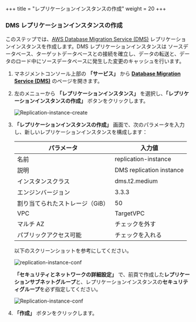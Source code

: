 +++
title = "レプリケーションインスタンスの作成"
weight = 20
+++

### DMS レプリケーションインスタンスの作成

このステップでは、<a href="https://aws.amazon.com/dms/" target="_blank">AWS Database Migration Service (DMS)</a> レプリケーションインスタンスを作成します。DMS レプリケーションインスタンスは ソースデータベース、ターゲットデータベースとの接続を確立し、データの転送と、データのロード中にソースデータベースに発生した変更のキャッシュを行います。

1. マネジメントコンソール上部の **「サービス」** から **<a href="https://console.aws.amazon.com/dms/v2/home?region=us-west-2" target="_blank">Database Migration Service (DMS)</a>** のページを開きます。

2. 左のメニューから **「レプリケーションインスタンス」** を選択し、**「レプリケーションインスタンスの作成」** ボタンをクリックします。

    ![Replication-instance-create](/db-mig/Replication-instance-create.ja.png)

3. **「レプリケーションインスタンスの作成」** 画面で、次のパラメータを入力し、新しいレプリケーションインスタンスを構成します：

    | パラメータ           | 入力値                    |
    | ------------------- | ------------------------ |
    | 名前                 | replication-instance     |
    | 説明                 | DMS replication instance |
    | インスタンスクラス     | dms.t2.medium            |
    | エンジンバージョン     | 3.3.3                    |
    | 割り当てられたストレージ（GiB）| 50                 |
    | VPC                 | TargetVPC                |
    | マルチ AZ            | チェックを外す             |
    | パブリックアクセス可能  | チェックを入れる           |

    以下のスクリーンショットを参考にしてください。


    ![replication-instance-conf](/db-mig/replication-instance-conf.ja.png)


    **「セキュリティとネットワークの詳細設定」** で、前頁で作成した**レプリケーションサブネットグループ**と、レプリケーションインスタンスの**セキュリティグループ**を必ず指定してください。

    ![Replication-instance-conf](/db-mig/advanced-security.ja.png)

4. **「作成」** ボタンをクリックします。


